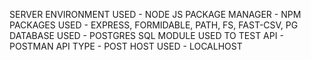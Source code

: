 SERVER ENVIRONMENT USED - NODE JS
PACKAGE MANAGER - NPM
    PACKAGES USED - EXPRESS, FORMIDABLE, PATH, FS, FAST-CSV, PG
DATABASE USED - POSTGRES SQL
MODULE USED TO TEST API - POSTMAN
API TYPE - POST
HOST USED - LOCALHOST